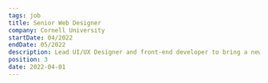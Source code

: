 ```yaml
---
tags: job
title: Senior Web Designer
company: Cornell University
startDate: 04/2022
endDate: 05/2022
description: Lead UI/UX Designer and front-end developer to bring a new dimension of creative sophistication to the university's central web properties.
position: 3
date: 2022-04-01
---
```


